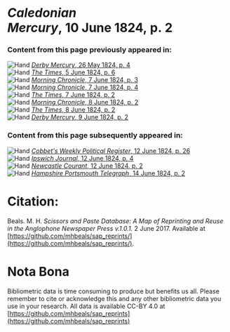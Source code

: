 # *Caledonian Mercury*, 10 June 1824, p. 2  
  
### Content from this page previously appeared in:  
![Hand](http://scissorsandpaste.net/wp-content/uploads/2017/06/smallhandpointer.png) [*Derby Mercury*, 26 May 1824, p. 4](https://mhbeals.github.io/sap_html/Derby-Mercury/Derby-Mercury-26-May-1824-p-4)  
![Hand](http://scissorsandpaste.net/wp-content/uploads/2017/06/smallhandpointer.png) [*The Times*, 5 June 1824, p. 6](https://mhbeals.github.io/sap_html/The-Times/The-Times-5-June-1824-p-6)  
![Hand](http://scissorsandpaste.net/wp-content/uploads/2017/06/smallhandpointer.png) [*Morning Chronicle*, 7 June 1824, p. 3](https://mhbeals.github.io/sap_html/Morning-Chronicle/Morning-Chronicle-7-June-1824-p-3)  
![Hand](http://scissorsandpaste.net/wp-content/uploads/2017/06/smallhandpointer.png) [*Morning Chronicle*, 7 June 1824, p. 4](https://mhbeals.github.io/sap_html/Morning-Chronicle/Morning-Chronicle-7-June-1824-p-4)  
![Hand](http://scissorsandpaste.net/wp-content/uploads/2017/06/smallhandpointer.png) [*The Times*, 7 June 1824, p. 2](https://mhbeals.github.io/sap_html/The-Times/The-Times-7-June-1824-p-2)  
![Hand](http://scissorsandpaste.net/wp-content/uploads/2017/06/smallhandpointer.png) [*Morning Chronicle*, 8 June 1824, p. 2](https://mhbeals.github.io/sap_html/Morning-Chronicle/Morning-Chronicle-8-June-1824-p-2)  
![Hand](http://scissorsandpaste.net/wp-content/uploads/2017/06/smallhandpointer.png) [*The Times*, 8 June 1824, p. 2](https://mhbeals.github.io/sap_html/The-Times/The-Times-8-June-1824-p-2)  
![Hand](http://scissorsandpaste.net/wp-content/uploads/2017/06/smallhandpointer.png) [*Derby Mercury*, 9 June 1824, p. 2](https://mhbeals.github.io/sap_html/Derby-Mercury/Derby-Mercury-9-June-1824-p-2)  
  
### Content from this page subsequently appeared in:  
![Hand](http://scissorsandpaste.net/wp-content/uploads/2017/06/smallhandpointer.png) [*Cobbet's Weekly Political Register*, 12 June 1824, p. 26](https://mhbeals.github.io/sap_html/Cobbet's-Weekly-Political-Register/Cobbet's-Weekly-Political-Register-12-June-1824-p-26)  
![Hand](http://scissorsandpaste.net/wp-content/uploads/2017/06/smallhandpointer.png) [*Ipswich Journal*, 12 June 1824, p. 4](https://mhbeals.github.io/sap_html/Ipswich-Journal/Ipswich-Journal-12-June-1824-p-4)  
![Hand](http://scissorsandpaste.net/wp-content/uploads/2017/06/smallhandpointer.png) [*Newcastle Courant*, 12 June 1824, p. 2](https://mhbeals.github.io/sap_html/Newcastle-Courant/Newcastle-Courant-12-June-1824-p-2)  
![Hand](http://scissorsandpaste.net/wp-content/uploads/2017/06/smallhandpointer.png) [*Hampshire Portsmouth Telegraph*, 14 June 1824, p. 2](https://mhbeals.github.io/sap_html/Hampshire-Portsmouth-Telegraph/Hampshire-Portsmouth-Telegraph-14-June-1824-p-2)  


# Citation: 

Beals. M. H. *Scissors and Paste Database: A Map of Reprinting and Reuse in the Anglophone Newspaper Press v.1.0.1.* 2 June 2017. Available at [https://github.com/mhbeals/sap_reprints/](https://github.com/mhbeals/sap_reprints/). 

# Nota Bona

Bibliometric data is time consuming to produce but benefits us all. Please remember to cite or acknowledge this and any other bibliometric data you use in your research. All data is available CC-BY 4.0 at [https://github.com/mhbeals/sap_reprints](https://github.com/mhbeals/sap_reprints)